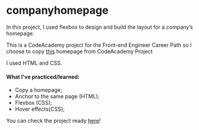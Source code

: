 # companyhomepage

In this project, I used flexbox to design and build the layout for a company’s homepage.<br>

This is a CodeAcademy project for the Front-end Engineer Career Path so  I choose to copy [this](https://content.codecademy.com/PRO/independent-practice-projects/flexbox-business-site/example-site/index.html?_gl=1*99dcgn*_ga*NTEzNzQzNDM5OS4xNjY4MTYyMTI4*_ga_3LRZM6TM9L*MTY3MzUxNTI1Ny43NC4xLjE2NzM1MTUyNzkuMC4wLjA.#portfolio) homepage from CodeAcademy Project

I used HTML and CSS.

#### What I've practiced/learned:
- Copy a homepage;
- Anchor to the same page (HTML);
- Flexbox (CSS);
- Hover effects(CSS);



You can check the project ready [here](https://yasmingsdm.github.io/companyhomepage/)!
